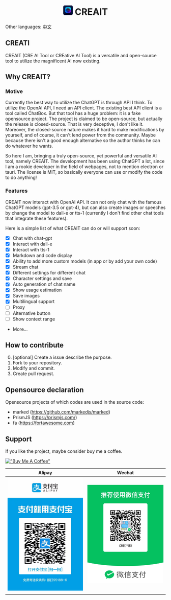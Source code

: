 <h1 align="center">
<img src='./src/imgs/icon.png' width='30'>
<span>CREAIT</span>
</h1>

Other languages: <a href="./README.zh.md">中文</a>

## CREATI
CREAIT (CRE AI Tool or CREative AI Tool) is a versatile and open-source tool to utilize the magnificent AI now existing.

## Why CREAIT?
### Motive
Currently the best way to utilize the ChatGPT is through API I think. To utilize the OpenAI API, I need an API client. The existing best API client is a tool called ChatBox. But that tool has a huge problem: it is a fake opensource project. The project is claimed to be open-source, but actually the release is closed-source. That is very deceptive, I don't like it. Moreover, the closed-source nature makes it hard to make modifications by yourself, and of course, it can't lend power from the community. Maybe because there isn't a good enough alternative so the author thinks he can do whatever he wants.

So here I am, bringing a truly open-source, yet powerful and versatile AI tool, namely CREAIT. The development has been using ChatGPT a lot, since I am a rookie developer in the field of webpages, not to mention electron or tauri. The license is MIT, so basically everyone can use or modify the code to do anything!

### Features
CREAIT now interact with OpenAI API. It can not only chat with the famous ChatGPT models (gpt-3.5 or gpt-4), but can also create images or speeches by change the model to dall-e or tts-1 (currently I don't find other chat tools that integrate these features).

Here is a simple list of what CREAIT can do or will support soon:
-   [x] Chat with chat-gpt
-   [x] Interact with dall-e
-   [x] Interact with tts-1
-   [x] Markdown and code display
-   [x] Ability to add more custom models (in app or by add your own code)
-   [x] Stream chat
-   [x] Different settings for different chat
-   [x] Character settings and save
-   [x] Auto generation of chat name
-   [x] Show usage estimation
-   [x] Save images
-   [x] Multilingual support
-   [ ] Proxy
-   [ ] Alternative button
-   [ ] Show context range
-   More...

## How to contribute
0. [optional] Create a issue describe the purpose.
1. Fork to your repository.
2. Modify and commit.
3. Create pull request. 

## Opensource declaration
Opensource projects of which codes are used in the source code:
-   marked (https://github.com/markedjs/marked)
-   PrismJS (https://prismjs.com/)
-   fa (https://fortawesome.com)

## Support
If you like the project, maybe consider buy me a coffee.

[!["Buy Me A Coffee"](https://www.buymeacoffee.com/assets/img/custom_images/orange_img.png)](https://www.buymeacoffee.com/zhcre)

|Alipay|Wechat|
|------|------|
|<img src='./sponsor/alipay_qr.jpg' width='300'>|<img src='./sponsor/wechat_qr.jpg' width='300'>
|||